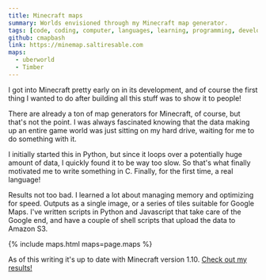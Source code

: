 ```yaml
---
title: Minecraft maps
summary: Worlds envisioned through my Minecraft map generator.
tags: [code, coding, computer, languages, learning, programming, development]
github: cmapbash
link: https://minemap.saltiresable.com
maps:
  - uberworld
  - Timber
---
```


I got into Minecraft pretty early on in its development, and of course
the first thing I wanted to do after building all this stuff was to show it to people!

There are already a ton of map generators for Minecraft, of course, but that's not the point.
I was always fascinated knowing that the data making up an entire game world was just
sitting on my hard drive, waiting for me to do something with it.

I initially started this in Python, but since it loops over a potentially huge amount of data,
I quickly found it to be way too slow.
So that's what finally motivated me to write something in C. 
Finally, for the first time, a real language!

Results not too bad. I learned a lot about managing memory and optimizing for speed.
Outputs as a single image, or a series of tiles suitable for Google Maps.
I've written scripts in Python and Javascript that take care of the Google end,
and have a couple of shell scripts that upload the data to Amazon S3.

{% include maps.html maps=page.maps %}

As of this writing it's up to date with Minecraft version 1.10.
[Check out my results!](/minemap)
